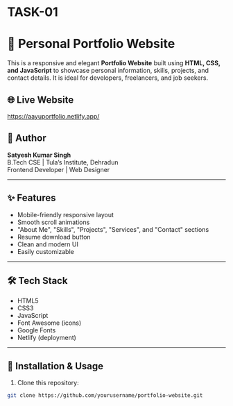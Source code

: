 # TASK-01
# 💼 Personal Portfolio Website

This is a responsive and elegant **Portfolio Website** built using **HTML, CSS, and JavaScript** to showcase personal information, skills, projects, and contact details. It is ideal for developers, freelancers, and job seekers.

## 🌐 Live Website
https://aayuportfolio.netlify.app/

## 👤 Author
**Satyesh Kumar Singh**  
B.Tech CSE | Tula’s Institute, Dehradun  
Frontend Developer | Web Designer

---

## ✨ Features

- Mobile-friendly responsive layout
- Smooth scroll animations
- "About Me", "Skills", "Projects", "Services", and "Contact" sections
- Resume download button
- Clean and modern UI
- Easily customizable

---

## 🛠️ Tech Stack

- HTML5  
- CSS3  
- JavaScript  
- Font Awesome (icons)  
- Google Fonts  
- Netlify (deployment)

---

## 🚀 Installation & Usage

1. Clone this repository:
```bash
git clone https://github.com/yourusername/portfolio-website.git
